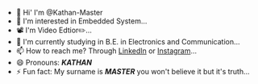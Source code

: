 - 👋 Hi' I'm @Kathan-Master
- 👀 I'm interested in Embedded System...
- 📽️ I'm Video Edtior✏️...
- 🌱 I'm currently studying in B.E. in Electronics and Communication...
- 📫 How to reach me? Through <a href="www.linkedin.com/in/kathan-master-31b4b4229">LinkedIn</a> or <a href="https://instagram.com/_master_kathan_?igshid=ZDdkNTZiNTM=">Instagram</a>...
- 😄 Pronouns: _**KATHAN**_
- ⚡ Fun fact: My surname is _**MASTER**_ you won't believe it but it's truth...
<!--- 💞️ I’m looking to collaborate on ...--->

<!---
Kathan-Master/Kathan-Master is a ✨ special ✨ repository because its `README.md` (this file) appears on your GitHub profile.
You can click the Preview link to take a look at your changes.
--->
